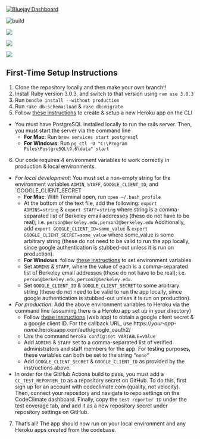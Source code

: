 [![Bluejay Dashboard](https://img.shields.io/badge/Bluejay-Dashboard_04-blue.svg)](http://dashboard.bluejay.governify.io/dashboard/script/dashboardLoader.js?dashboardURL=https://reporter.bluejay.governify.io/api/v4/dashboards/tpa-CS169L-23-GH-cs169_berkeley-reentry-student-program/main)

![build](https://github.com/cs169/berkeley-reentry-student-program/actions/workflows/main.yml/badge.svg)

<a href="https://codeclimate.com/github/cs169/berkeley-reentry-student-program/test_coverage"><img src="https://api.codeclimate.com/v1/badges/c34db83045f2d3756e29/test_coverage" /></a>

<a href="https://codeclimate.com/github/cs169/berkeley-reentry-student-program/maintainability"><img src="https://api.codeclimate.com/v1/badges/c34db83045f2d3756e29/maintainability" /></a>

<a href="https://www.pivotaltracker.com/n/projects/2553425"><img src="https://user-images.githubusercontent.com/67244883/154180887-f803124e-0156-4322-899d-ba475139d60d.png" /></a>

## First-Time Setup Instructions

1. Clone the repository locally and then make your own branch!!
2. Install Ruby version 3.0.3, and switch to that version using `rvm use 3.0.3`
3. Run `bundle install --without production`
4. Run `rake db:schema:load` & `rake db:migrate`
5. Follow [these instructions](https://devcenter.heroku.com/articles/creating-apps) to create & setup a new Heroku app on the CLI
  - You must have PostgreSQL installed locally to run the rails server. Then, you must start the server via the command line
    - **For Mac**: Run `brew services start postgresql`
    - **For Windows**: Run `pg_ctl -D "C:\Program Files\PostgreSQL\9.6\data" start`
6. Our code requires 4 environment variables to work correctly in production & local environments. 
  - _For local development_: You must set a non-empty string for the environment variables `ADMIN`, `STAFF`, `GOOGLE_CLIENT_ID`, and `GOOGLE_CLIENT_SECRET
    - **For Mac**: With Terminal open, run `open ~/.bash_profile`
    - At the bottom of the text file, add the following: `export ADMINS=string` & `export STAFF=string` where string is a comma-separated list of Berkeley       email addresses (these do not have to be real); i.e. `person@berkeley.edu,person2@berkeley.edu`
      Additionally, add `export GOOGLE_CLIENT_ID=some_value` & `export GOOGLE_CLIENT_SECRET=some_value` where some_value is some arbitrary string (these do       not need to be valid to run the app locally, since google authentication is stubbed-out unless it is run on production).
    - **For Windows**: follow [these instructions](https://devcenter.heroku.com/articles/creating-apps) to set environment variables 
    - Set  `ADMINS` & `STAFF`, where the value of each is a comma-separated list of Berkeley email addresses (these do not have to be real); i.e.                 `person@berkeley.edu,person2@berkeley.edu`.
    - Set `GOOGLE_CLIENT_ID` & `GOOGLE_CLIENT_SECRET` to some arbitrary string (these do not need to be valid to run the app locally, since google               authentication is stubbed-out unless it is run on production).
  - _For production_: Add the above environment variables to Heroku via the command line (assuming there is a Heroku app set up in your directory) 
    - Follow [these instructions](https://developers.google.com/adwords/api/docs/guides/authentication#webapp) (web app) to obtain a google client secret & a google client ID. For the callback URL, use https://*your-app-name*.herokuapp.com/auth/google_oauth2/
    - Use the command `heroku config:set VARIABLE=value`
    - Add `ADMINS` & `STAFF` set to a comma-separated list of verified administrators and staff members for the app. For testing purposes, these variables       can both be set to the string `”none”`
    - Add `GOOGLE_CLIENT_SECRET` & `GOOGLE_CLIENT_ID` as provided by the instructions above. 
  - In order for the GitHub Actions build to pass, you must add a `CC_TEST_REPORTER_ID` as a repository secret on GitHub. To do this, first sign up for an account with codeclimate.com (quality, not velocity). Then, connect your repository and navigate to repo settings on the CodeClimate dashboard. Finally, copy the `test reporter ID` under the test coverage tab, and add it as a new repository secret under repository settings on GitHub. 
7. That’s all! The app should now run on your local environment and any Heroku apps created from the codebase. 
